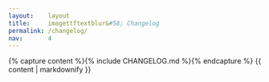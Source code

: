 ```yaml
---
layout:    layout
title:     imagettftextblur&#58; Changelog
permalink: /changelog/
nav:       4
---
```


{% capture content %}{% include CHANGELOG.md %}{% endcapture %}
{{ content | markdownify }}

